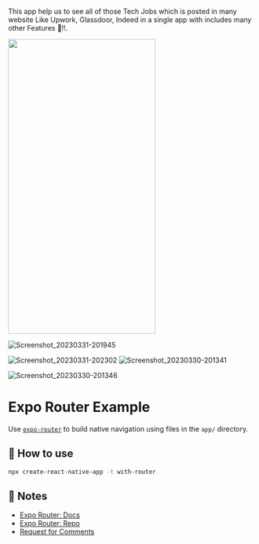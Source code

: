 This app help us to see all of those Tech Jobs which is posted in many website Like Upwork, Glassdoor, Indeed in a single app with includes many other Features 🚀!!.

<img src="https://user-images.githubusercontent.com/109628645/229204245-8554e3f4-7f8f-431c-8ee9-ac00ce1e55b3.png" width="300" height="600" />

![Screenshot_20230331-201945](https://user-images.githubusercontent.com/109628645/229204782-10acb908-897d-4727-957c-82faf92e06c0.png)

![Screenshot_20230331-202302](https://user-images.githubusercontent.com/109628645/229204809-b1b4a3a5-4cc1-4f99-8eef-eab153e11b2f.png)
![Screenshot_20230330-201341](https://user-images.githubusercontent.com/109628645/229204913-05a158fa-2678-48bd-a67a-0429aab74679.png)

![Screenshot_20230330-201346](https://user-images.githubusercontent.com/109628645/229205017-ae7355cb-dff9-4250-b3f1-b76874626975.png)

# Expo Router Example

Use [`expo-router`](https://expo.github.io/router) to build native navigation using files in the `app/` directory.

## 🚀 How to use

```sh
npx create-react-native-app -t with-router
```

## 📝 Notes

- [Expo Router: Docs](https://expo.github.io/router)
- [Expo Router: Repo](https://github.com/expo/router)
- [Request for Comments](https://github.com/expo/router/discussions/1)

